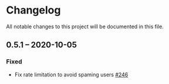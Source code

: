# Changelog
All notable changes to this project will be documented in this file.

## 0.5.1 – 2020-10-05
### Fixed
 - Fix rate limitation to avoid spaming users
  [#246](https://github.com/nextcloud/registration/pull/246)
